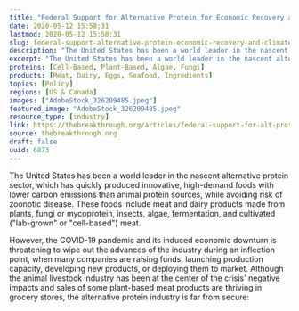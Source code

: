 ```yaml
---
title: "Federal Support for Alternative Protein for Economic Recovery and Climate Mitigation"
date: 2020-05-12 15:58:31
lastmod: 2020-05-12 15:58:31
slug: federal-support-alternative-protein-economic-recovery-and-climate-mitigation
description: "The United States has been a world leader in the nascent alternative protein sector, which has quickly produced innovative, high-demand foods with lower carbon emissions than animal protein sources, while avoiding risk of zoonotic disease. These foods include meat and dairy products made from plants, fungi or mycoprotein, insects, algae, fermentation, and cultivated (“lab-grown” or “cell-based”) meat."
excerpt: "The United States has been a world leader in the nascent alternative protein sector, which has quickly produced innovative, high-demand foods with lower carbon emissions than animal protein sources, while avoiding risk of zoonotic disease. These foods include meat and dairy products made from plants, fungi or mycoprotein, insects, algae, fermentation, and cultivated (“lab-grown” or “cell-based”) meat."
proteins: [Cell-Based, Plant-Based, Algae, Fungi]
products: [Meat, Dairy, Eggs, Seafood, Ingredients]
topics: [Policy]
regions: [US & Canada]
images: ["AdobeStock_326209485.jpeg"]
featured_image: "AdobeStock_326209485.jpeg"
resource_type: [industry]
link: https://thebreakthrough.org/articles/federal-support-for-alt-protein
source: thebreakthrough.org
draft: false
uuid: 6873
---
```

The United States has been a world leader in the nascent alternative
protein sector, which has quickly produced innovative, high-demand foods
with lower carbon emissions than animal protein sources, while avoiding
risk of zoonotic disease. These foods include meat and dairy products
made from plants, fungi or mycoprotein, insects, algae, fermentation,
and cultivated ("lab-grown" or "cell-based") meat.

However, the COVID-19 pandemic and its induced economic downturn is
threatening to wipe out the advances of the industry during an
inflection point, when many companies are raising funds, launching
production capacity, developing new products, or deploying them to
market. Although the animal livestock industry has been at the center of
the crisis' negative impacts and sales of some plant-based meat products
are thriving in grocery stores, the alternative protein industry is far
from secure:
